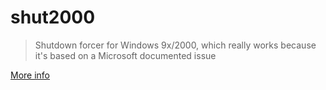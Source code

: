 # shut2000

> Shutdown forcer for Windows 9x/2000, which really works because it's based on a Microsoft documented issue

[More info](https://dvuckovic.com/2002/08/31/shut2000/)
